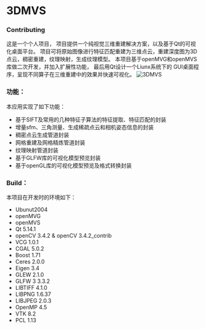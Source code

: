 # 3DMVS
### Contributing
  这是一个个人项目， 项目提供一个纯视觉三维重建解决方案，以及基于Qt的可视化桌面平台。 项目可将原始图像进行特征匹配重建为三维点云，重建深度图为3D点云，稠密重建，纹理映射，生成纹理模型。
本项目基于openMVG和openMVS库做二次开发，并加入扩展性功能， 最后用Qt设计一个Liunx系统下的 GUI桌面程序，呈现不同算子在三维重建中的效果并快速可视化。
![3DMVS](https://github.com/lijjil/3DMVS/assets/38279706/2a2e22b5-65dc-4b1e-a109-97e1e6c83cba)


### 功能：
  本应用实现了如下功能：
* 基于SIFT及常用的几种特征子算法的特征提取、特征匹配的封装
* 增量sfm、三角测量、生成稀疏点云和相机姿态信息的封装
* 稠密点云生成管道封装
* 网格重建及网格精炼管道封装
* 纹理映射管道封装
* 基于GLFW库的可视化模型预览封装
* 基于openGL库的可视化模型预览及格式转换封装


### Build：
  本项目在开发时的环境如下：
* Ubunut2004
* openMVG
* openMVS
* Qt 		5.14.1
* openCV 		3.4.2 & openCV 3.4.2_contrib
* VCG		1.0.1
* CGAL		5.0.2
* Boost 		1.71
* Ceres 		2.0.0
* Eigen 		3.4
* GLEW		2.1.0
* GLFW		3 3.3.2
* LIBTIFF		4.1.0
* LIBPNG		1.6.37
* LIBJPEG		2.0.3
* OpenMP		4.5
* VTK		8.2
* PCL		1.13





